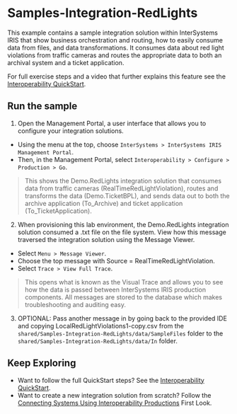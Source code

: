 # Samples-Integration-RedLights

This example contains a sample integration solution within InterSystems IRIS that show business orchestration and routing, how to easily consume data from files, and data transformations. It consumes data about red light violations from traffic cameras and routes the appropriate data to both an archival system and a ticket application.

For full exercise steps and a video that further explains this feature see the [Interoperability QuickStart](https://learning.intersystems.com/course/view.php?name=Interop%20QS).


## Run the sample
 
1) Open the Management Portal, a user interface that allows you to configure your integration solutions. 

* Using the menu at the top, choose `InterSystems > InterSystems IRIS Management Portal`. 
* Then, in the Management Portal, select `Interoperability > Configure > Production > Go`. 

> This shows the Demo.RedLights integration solution that consumes data from traffic cameras (RealTimeRedLightViolation), routes and transforms the data (Demo.TicketBPL), and sends data out to both the archive application (To_Archive) and ticket application (To_TicketApplication).

2) When provisioning this lab environment, the Demo.RedLights integration solution consumed a .txt file on the file system. View how this message traversed the integration solution using the Message Viewer.

* Select `Menu > Message Viewer`.
* Choose the top message with Source = RealTimeRedLightViolation.
* Select `Trace > View Full Trace`.

> This opens what is known as the Visual Trace and allows you to see how the data is passed between InterSystems IRIS production components. All messages are stored to the database which makes troubleshooting and auditing easy.

3) OPTIONAL: Pass another message in by going back to the provided IDE and copying LocalRedLightViolations1-copy.csv from the `shared/Samples-Integration-RedLights/data/SampleFiles` folder to the `shared/Samples-Integration-RedLights/data/In` folder.

## Keep Exploring

* Want to follow the full QuickStart steps? See the [Interoperability QuickStart](https://learning.intersystems.com/course/view.php?name=Interop%20QS). 
* Want to create a new integration solution from scratch? Follow the [Connecting Systems Using Interoperability Productions](https://irisdocs.intersystems.com/irislatest/csp/docbook/DocBook.UI.Page.cls?KEY=AFL_productions) First Look.


